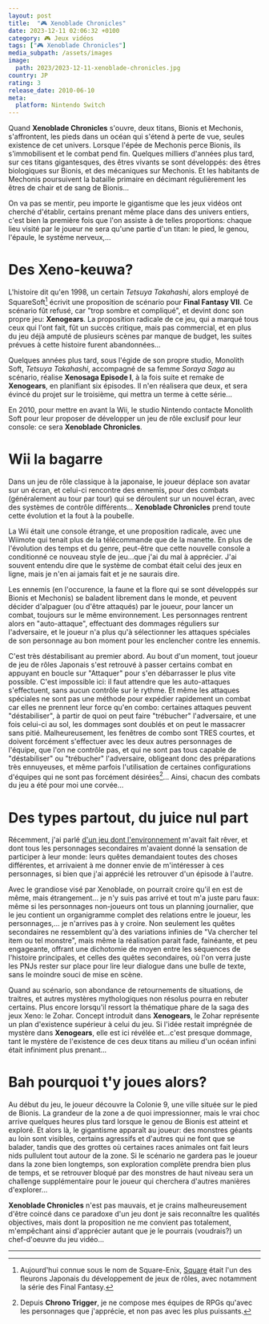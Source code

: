 ```yaml
---
layout: post
title:  "🎮 Xenoblade Chronicles"
date: 2023-12-11 02:06:32 +0100
category: 🎮 Jeux vidéos
tags: ["🎮 Xenoblade Chronicles"]
media_subpath: /assets/images
image:
  path: 2023/2023-12-11-xenoblade-chronicles.jpg
country: JP
rating: 3
release_date: 2010-06-10
meta:
  platform: Nintendo Switch
---
```


Quand **Xenoblade Chronicles** s'ouvre, deux titans, Bionis et Mechonis, s'affrontent, les pieds dans un océan qui s'étend à perte de vue, seules existence de cet univers. Lorsque l'épée de Mechonis perce Bionis, ils s'immobilisent et le combat pend fin. Quelques milliers d'années plus tard, sur ces titans gigantesques, des êtres vivants se sont développés: des êtres biologiques sur Bionis, et des mécaniques sur Mechonis. Et les habitants de Mechonis poursuivent la bataille primaire en décimant régulièrement les êtres de chair et de sang de Bionis...

On va pas se mentir, peu importe le gigantisme que les jeux vidéos ont cherché d'établir, certains prenant même place dans des univers entiers, c'est bien la première fois que l'on assiste à de telles proportions: chaque lieu visité par le joueur ne sera qu'une partie d'un titan: le pied, le genou, l'épaule, le système nerveux,...

# Des Xeno-keuwa?

L'histoire dit qu'en 1998, un certain *Tetsuya Takahashi*, alors employé de SquareSoft[^1] écrivit une proposition de scénario pour **Final Fantasy VII**. Ce scénario fût refusé, car "trop sombre et compliqué", et devint donc son propre jeu: **Xenogears**. La proposition radicale de ce jeu, qui a marqué tous ceux qui l'ont fait, fût un succès critique, mais pas commercial, et en plus du jeu déjà amputé de plusieurs scènes par manque de budget, les suites prévues à cette histoire furent abandonnées...

Quelques années plus tard, sous l'égide de son propre studio, Monolith Soft, *Tetsuya Takahashi*, accompagné de sa femme *Soraya Saga* au scénario, réalise **Xenosaga Episode I**, à la fois suite et remake de **Xenogears**, en planifiant six épisodes. Il n'en réalisera que deux, et sera évincé du projet sur le troisième, qui mettra un terme à cette série...

En 2010, pour mettre en avant la Wii, le studio Nintendo contacte Monolith Soft pour leur proposer de développer un jeu de rôle exclusif pour leur console: ce sera **Xenoblade Chronicles**.

# Wii la bagarre

Dans un jeu de rôle classique à la japonaise, le joueur déplace son avatar sur un écran, et celui-ci rencontre des ennemis, pour des combats (généralement au tour par tour) qui se déroulent sur un nouvel écran, avec des systèmes de contrôle différents... **Xenoblade Chronicles** prend toute cette évolution et la fout à la poubelle.

La Wii était une console étrange, et une proposition radicale, avec une Wiimote qui tenait plus de la télécommande que de la manette. En plus de l'évolution des temps et du genre, peut-être que cette nouvelle console a conditionné ce nouveau style de jeu...que j'ai du mal à apprécier. J'ai souvent entendu dire que le système de combat était celui des jeux en ligne, mais je n'en ai jamais fait et je ne saurais dire.

Les ennemis (en l'occurence, la faune et la flore qui se sont développés sur Bionis et Mechonis) se baladent librement dans le monde, et peuvent décider d'alpaguer (ou d'être attaqués) par le joueur, pour lancer un combat, toujours sur le même environnement. Les personnages rentrent alors en "auto-attaque", effectuant des dommages réguliers sur l'adversaire, et le joueur n'a plus qu'à sélectionner les attaques spéciales de son personnage au bon moment pour les enclencher contre les ennemis.

C'est très déstabilisant au premier abord. Au bout d'un moment, tout joueur de jeu de rôles Japonais s'est retrouvé à passer certains combat en appuyant en boucle sur "Attaquer" pour s'en débarrasser le plus vite possible. C'est impossible ici: il faut attendre que les auto-attaques s'effectuent, sans aucun contrôle sur le rythme. Et même les attaques spéciales ne sont pas une méthode pour expédier rapidement un combat car elles ne prennent leur force qu'en combo: certaines attaques peuvent "déstabiliser", à partir de quoi on peut faire "trébucher" l'adversaire, et une fois celui-ci au sol, les dommages sont doublés et on peut le massacrer sans pitié. Malheureusement, les fenêtres de combo sont TRES courtes, et doivent forcément s'effectuer avec les deux autres personnages de l'équipe, que l'on ne contrôle pas, et qui ne sont pas tous capable de "déstabiliser" ou "trébucher" l'adversaire, obligeant donc des préparations très ennuyeuses, et même parfois l'utilisation de certaines configurations d'équipes qui ne sont pas forcément désirées[^2]... Ainsi, chacun des combats du jeu a été pour moi une corvée...

# Des types partout, du juice nul part

Récemment, j'ai parlé [d'un jeu dont l'environnement](/posts/trails-sky-fc-evo/) m'avait fait rêver, et dont tous les personnages secondaires m'avaient donné la sensation de participer à leur monde: leurs quêtes demandaient toutes des choses différentes, et arrivaient à me donner envie de m'intéresser à ces personnages, si bien que j'ai apprécié les retrouver d'un épisode à l'autre.

Avec le grandiose visé par Xenoblade, on pourrait croire qu'il en est de même, mais étrangement... je n'y suis pas arrivé et tout m'a juste paru faux: même si les personnages non-joueurs ont tous un planning journalier, que le jeu contient un organigramme complet des relations entre le joueur, les personnages,... je n'arrives pas à y croire. Non seulement les quêtes secondaires ne ressemblent qu'à des variations infinies de "Va chercher tel item ou tel monstre", mais même la réalisation parait fade, fainéante, et peu engageante, offrant une dichotomie de moyen entre les séquences de l'histoire principales, et celles des quêtes secondaires, où l'on verra juste les PNJs rester sur place pour lire leur dialogue dans une bulle de texte, sans le moindre souci de mise en scène.

Quand au scénario, son abondance de retournements de situations, de traitres, et autres mystères mythologiques non résolus pourra en rebuter certains. Plus encore lorsqu'il ressort la thématique phare de la saga des jeux Xeno: le Zohar. Concept introduit dans **Xenogears**, le Zohar représente un plan d'existence supérieur à celui du jeu. Si l'idée restait imprégnée de mystère dans **Xenogears**, elle est ici révélée et...c'est presque dommage, tant le mystère de l'existence de ces deux titans au milieu d'un océan infini était infiniment plus prenant...

# Bah pourquoi t'y joues alors?

Au début du jeu, le joueur découvre la Colonie 9, une ville située sur le pied de Bionis. La grandeur de la zone a de quoi impressionner, mais le vrai choc arrive quelques heures plus tard lorsque le genou de Bionis est atteint et exploré. Et alors là, le gigantisme apparaît au joueur: des monstres géants au loin sont visibles, certains agressifs et d'autres qui ne font que se balader, tandis que des grottes où certaines races animales ont fait leurs nids pullulent tout autour de la zone. Si le scénario ne gardera pas le joueur dans la zone bien longtemps, son exploration complète prendra bien plus de temps, et se retrouver bloqué par des monstres de haut niveau sera un challenge supplémentaire pour le joueur qui cherchera d'autres manières d'explorer...

**Xenoblade Chronicles** n'est pas mauvais, et je crains malheureusement d'être coincé dans ce paradoxe d'un jeu dont je sais reconnaître les qualités objectives, mais dont la proposition ne me convient pas totalement, m'empêchant ainsi d'apprécier autant que je le pourrais (voudrais?) un chef-d'oeuvre du jeu vidéo...

* * *
[^1]: Aujourd'hui connue sous le nom de Square-Enix, [<i class="fab fa-wikipedia-w"></i> Square](https://fr.wikipedia.org/wiki/Square_(entreprise)) était l'un des fleurons Japonais du développement de jeux de rôles, avec notamment la série des Final Fantasy.
[^2]: Depuis **Chrono Trigger**, je ne compose mes équipes de RPGs qu'avec les personnages que j'apprécie, et non pas avec les plus puissants.
